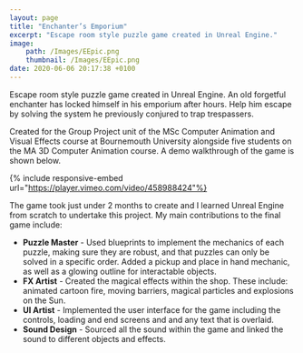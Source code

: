 ```yaml
---
layout: page
title: "Enchanter’s Emporium"
excerpt: "Escape room style puzzle game created in Unreal Engine."
image: 
    path: /Images/EEpic.png
    thumbnail: /Images/EEpic.png
date: 2020-06-06 20:17:38 +0100
---
```

Escape room style puzzle game created in Unreal Engine. An old forgetful enchanter has locked himself in his emporium after hours. Help him escape by solving the system he previously conjured to trap trespassers. 

Created for the Group Project unit of the MSc Computer Animation and Visual Effects course at Bournemouth University alongside five students on the MA 3D Computer Animation course. A demo walkthrough of the game is shown below.

{% include responsive-embed url="https://player.vimeo.com/video/458988424"%}

The game took just under 2 months to create and I learned Unreal Engine from scratch to undertake this project. My main contributions to the final game include:
* **Puzzle Master** - Used blueprints to implement the mechanics of each puzzle, making sure they are robust, and that puzzles can only be solved in a specific order. Added a pickup and place in hand mechanic, as well as a glowing outline for interactable objects.   
* **FX Artist** - Created the magical effects within the shop. These include: animated cartoon fire, moving barriers, magical particles and explosions on the Sun.  
* **UI Artist** - Implemented the user interface for the game including the controls, loading and end screens and and any text that is overlaid. 
* **Sound Design** - Sourced all the sound within the game and linked the sound to different objects and effects. 
